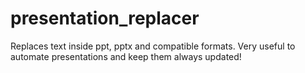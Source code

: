 # presentation_replacer
Replaces text inside ppt, pptx and compatible formats. Very useful to automate presentations and keep them always updated!
